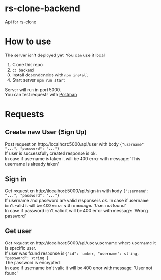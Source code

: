 # rs-clone-backend
Api for rs-clone

# How to use
The server isn't deployed yet. You can use it local

1. Clone this repo
2. `cd backend`
3. Install dependencies with `npm install`
4. Start server `npm run start`

Server will run in port 5000.  
You can test requests with [Postman](https://www.postman.com/downloads/?utm_source=postman-home)

# Requests

## Create new User (Sign Up)
Post request on http://localhost:5000/api/user with body `{"username": "...", "password": "..."}`  
If user is successfully created response is ok.  
In case if username is taken it will be 400 error with message: 'This username is already taken'

## Sign in
Get request on http://localhost:5000/api/sign-in with body `{"username": "...", "password": "..."}`  
If username and password are valid response is ok.
In case if username isn't valid it will be 400 error with message: 'User not found'  
In case if password isn't valid it will be 400 error with message: 'Wrong password'

## Get user 
Get request on http://localhost:5000/api/user/username where username it is specific user.  
If user was found response is `{"id": number, "username": string, "password": string }`  
The password is encrypted  
In case if username isn't valid it will be 400 error with message: 'User not found'  
